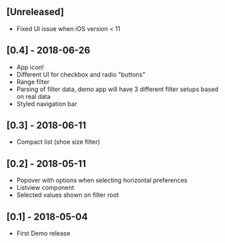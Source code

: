 ## [Unreleased]
- Fixed UI issue when iOS version < 11

## [0.4] - 2018-06-26
- App icon!
- Different UI for checkbox and radio "buttons" 
- Range filter
- Parsing of filter data, demo app will have 3 different filter setups based on real data
- Styled navigation bar

## [0.3] - 2018-06-11
- Compact list (shoe size filter)

## [0.2] - 2018-05-11
- Popover with options when selecting horizontal preferences
- Listview component
- Selected values shown on filter root

## [0.1] - 2018-05-04
- First Demo release
